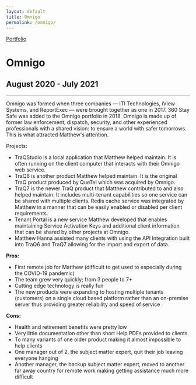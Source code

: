 ```yaml
---
layout: default
title: Omnigo
permalink: /omnigo/
---
```

<a class="github-fork-ribbon no-tufte-underline" href="../index.html" title="Portfolio">Portfolio</a>
# Omnigo
## August 2020 - July 2021
------

Omnigo was formed when three companies — ITI Technologies, iView Systems, and ReportExec — were brought together as one in 2017. 360 Stay Safe was added to the Omnigo portfolio in 2018. Omnigo is made up of former law enforcement, dispatch, security, and other experienced professionals with a shared vision: to ensure a world with safer tomorrows. This is what attracted Matthew's attention.

Projects:  
- TraQStudio is a local application that Matthew helped maintain. It is often running on the client computer that interacts with their Omnigo web service.
- TraQ6 is another product Matthew helped maintain. It is the original TraQ product produced by QueTel which was acquired by Omnigo.
- TraQ7 is the newer TraQ product that Matthew contributed to and also helped maintain. It includes multi-tenant capabilities so one service can be shared with multiple clients. Redis cache service was integrated by Matthew in a manner that can be easily enabled or disabled per client requirements.
- Tenant Portal is a new service Matthew developed that enables maintaining Service Activation Keys and additional client information that can be shared by other projects at Omnigo.
- Matthew Hanna assisted many clients with using the API Integration built into TraQ6 and TraQ7 allowing for the import and export of data.

**Pros:**
* First remote job for Matthew (difficult to get used to especially during the COVID-19 pandemic)
* The team grew very quickly; from 3 people to 7+
* Cutting edge technology is really fun
* The new products were expanding to hosting multiple tenants (customers) on a single cloud based platform rather than an on-premise server thus providing greater reliability and speed of service

**Cons:**
* Health and retirement benefits were pretty low
* Very little documentation other than short Help PDFs provided to clients
* To many variants of one older product making it almost impossible to help clients
* One manager out of 2, the subject matter expert, quit their job leaving everyone hanging
* Another manager, the backup subject matter expert, moved to another far away country for remote work making getting assistance much more difficult